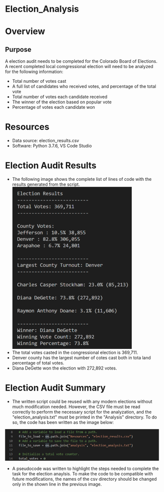 # Election_Analysis

# Overview

## Purpose
A election audit needs to be completed for the Colorado Board of Elections. A recent completed local comgressional election will need to be analyzed for the following information:

- Total number of votes cast
- A full  list of candidates who received votes, and percentage of the total vote
- Total number of votes each candidate received
- The winner of the election based on popular vote
- Percentage of votes each candidate won

# Resources
- Data source: election_results.csv
- Software: Python 3.7.6, VS Code Studio

# Election Audit Results
- The following image shows the complete list of lines of code with the results generated from the script. 
![script_results](Resources/script_results.png)
- The total votes casted in the congressional election is 369,711.
- Denver county has the largest number of cotes cast both in tota land percentage of total votes.
- Diana DeGette won the election with 272,892 votes.

# Election Audit Summary
- The written script could be reused with any modern elections without much modification needed. However, the CSV file must be read correctly to perform the necessary script for the analyzation, and the "election_analysis.txt" must be printed in the "Analysis" directory. To do so, the code has been written as the image below:

![csv_extractions](Resources/csv_extractions.png)

- A pseudocode was written to highlight the steps needed to complete the task for the election anaylsis. To make the code to be compatible with future modifications, the names of the csv directory should be changed only in the shown line in the previous image. 




